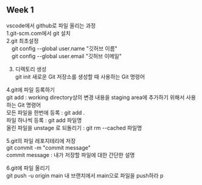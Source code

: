 ## Week 1  
vscode에서 github로 파일 올리는 과정  
1.git-scm.com에서 git 설치  
2.git 최초설정  
&emsp;git config --global user.name "깃허브 이름"   
&emsp;git config --global user.email "깃허브 이메일"  
  
3. 디렉토리 생성  
git init 새로운 Git 저장소를 생성할 때 사용하는 Git 명령어  

4.git에 파일 등록하기  
git add : working directory상의 변경 내용을 staging area에 추가하기 위해서 사용하는 Git 명령어   
모든 파일을 한번에 등록 : git add .  
파일 하나씩 등록 : git add 파일명  
올린 파일을 unstage 로 되돌리기  : git rm --cached 파일명
  
5.git의 파일 레포지테리에 저장  
git commit -m "commit message"  
commit message : 내가 저장할 파일에 대한 간단한 설명    

6.git에 파일 올리기  
git push -u origin main 내 브랜치에서 main으로 파일을 push하라  p